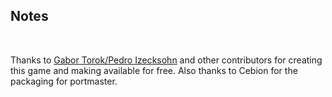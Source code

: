 ## Notes
<br/>

Thanks to [Gabor Torok/Pedro Izecksohn](https://abe.sourceforge.net/) and other contributors for creating this game and making available for free. Also thanks to Cebion for the packaging for portmaster.
<br/>

